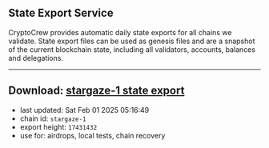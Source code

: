 ## State Export Service
CryptoCrew provides automatic daily state exports for all chains we validate. State export files can be used as genesis files and are a snapshot of the current blockchain state, including all validators, accounts, balances and delegations.

---
**Download: [stargaze-1 state export](https://dl-eu2.ccvalidators.com/SERVICE/stargaze/stargaze-1_export_17431432.json)**
---

- last updated: Sat Feb 01 2025 05:16:49
- chain id: `stargaze-1`
- export height: `17431432`
- use for: airdrops, local tests, chain recovery
